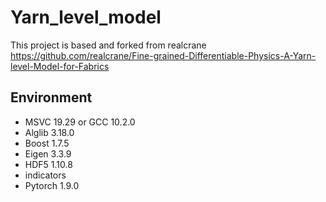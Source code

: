 # Yarn_level_model 
This project is based and forked from realcrane<br>
https://github.com/realcrane/Fine-grained-Differentiable-Physics-A-Yarn-level-Model-for-Fabrics

## Environment
* MSVC 19.29 or GCC 10.2.0
* Alglib 3.18.0
* Boost 1.7.5
* Eigen 3.3.9
* HDF5 1.10.8
* indicators
* Pytorch 1.9.0
